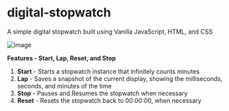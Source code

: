 # digital-stopwatch

A simple digital stopwatch built using Vanilla JavaScript, HTML, and CSS

![image](https://github.com/kidskoding/digital-stopwatch/assets/68204671/6b52bed6-bb97-47a1-a42a-0774824ff95f)

<strong>Features - Start, Lap, Reset, and Stop</strong>
<ol>
  <li><strong>Start</strong> - Starts a stopwatch instance that infinitely counts minutes</li>
  <li><strong>Lap</strong> - Saves a snapshot of the current display, showing the milliseconds, seconds, and minutes of the time</li>
  <li><strong>Stop</strong> - Pauses and Resumes the stopwatch when necessary</li>
  <li><strong>Reset</strong> - Resets the stopwatch back to 00:00:00, when necessary</li>
</ol>
